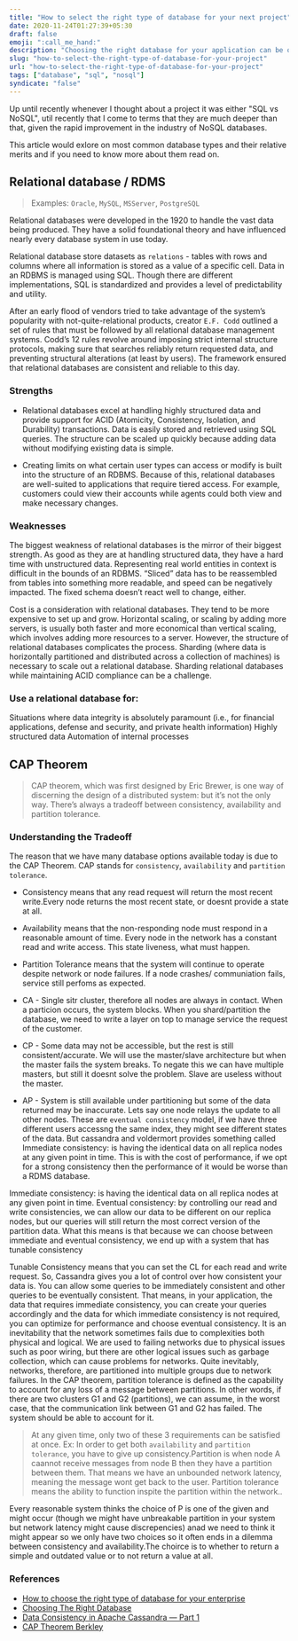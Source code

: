 ```yaml
---
title: "How to select the right type of database for your next project"
date: 2020-11-24T01:27:39+05:30
draft: false
emoji: ":call_me_hand:"
description: "Choosing the right database for your application can be overwhelming. This article will guide you on what types of databases are prevalent today and which of them are a right choice for your project"
slug: "how-to-select-the-right-type-of-database-for-your-project"
url: "how-to-select-the-right-type-of-database-for-your-project"
tags: ["database", "sql", "nosql"]
syndicate: "false"
---
```

 
Up until recently whenever I thought about a project it was either "SQL vs NoSQL", util recently that I come to terms that they are much deeper than that, given the rapid improvement in the industry of NoSQL databases.
 
This article would exlore on most common database types and their relative merits and if you need to know more about them read on.
 
## Relational database / RDMS
 
> Examples: `Oracle`, `MySQL`, `MSServer`, `PostgreSQL`
 
Relational databases were developed in the 1920 to handle the vast data being produced. They have a solid foundational theory and have influenced nearly every database system in use today.
 
Relational database store datasets as `relations` - tables with rows and columns where all information is stored as a value of a specific cell. Data in an RDBMS is managed using SQL. Though there are different implementations, SQL is standardized and provides a level of predictability and utility.
 
After an early flood of vendors tried to take advantage of the system’s popularity with not-quite-relational products, creator `E.F. Codd` outlined a set of rules that must be followed by all relational database management systems. Codd’s 12 rules revolve around imposing strict internal structure protocols, making sure that searches reliably return requested data, and preventing structural alterations (at least by users). The framework ensured that relational databases are consistent and reliable to this day.
 
### Strengths
 
- Relational databases excel at handling highly structured data and provide support for ACID (Atomicity, Consistency, Isolation, and Durability) transactions. Data is easily stored and retrieved using SQL queries. The structure can be scaled up quickly because adding data without modifying existing data is simple.
 
- Creating limits on what certain user types can access or modify is built into the structure of an RDBMS. Because of this, relational databases are well-suited to applications that require tiered access. For example, customers could view their accounts while agents could both view and make necessary changes.
 
### Weaknesses
 
The biggest weakness of relational databases is the mirror of their biggest strength. As good as they are at handling structured data, they have a hard time with unstructured data. Representing real world entities in context is difficult in the bounds of an RDBMS. “Sliced” data has to be reassembled from tables into something more readable, and speed can be negatively impacted. The fixed schema doesn’t react well to change, either.
 
Cost is a consideration with relational databases. They tend to be more expensive to set up and grow. Horizontal scaling, or scaling by adding more servers, is usually both faster and more economical than vertical scaling, which involves adding more resources to a server. However, the structure of relational databases complicates the process. Sharding (where data is horizontally partitioned and distributed across a collection of machines) is necessary to scale out a relational database. Sharding relational databases while maintaining ACID compliance can be a challenge.
 
### Use a relational database for:
 
Situations where data integrity is absolutely paramount (i.e., for financial applications, defense and security, and private health information)
Highly structured data
Automation of internal processes
 
## CAP Theorem
 
> CAP theorem, which was first designed by Eric Brewer, is one way of discerning the design of a distributed system: but it’s not the only way. There’s always a tradeoff between consistency, availability and partition tolerance.
 
### Understanding the Tradeoff
 
The reason that we have many database options available today is due to the CAP Theorem. CAP stands for `consistency`, `availability` and `partition tolerance`.
 
- Consistency means that any read request will return the most recent write.Every node returns the most recent state, or doesnt provide a state at all.
 
- Availability means that the non-responding node must respond in a reasonable amount of time. Every node in the network has a constant read and write access. This state liveness, what must happen.
- Partition Tolerance means that the system will continue to operate despite network or node failures. If a node crashes/ communiation fails, service still perfoms as expected.
 
- CA - Single sitr cluster, therefore all nodes are always in contact. When a particion occurs, the system blocks. When you shard/partition the database, we need to write a layer on top to manage service the request of the customer.
- CP - Some data may not be accessible, but the rest is still consistent/accurate. We will use the master/slave architecture but when the master fails the system breaks. To negate this we can have multiple masters, but still it doesnt solve the problem. Slave are useless without the master.
- AP - System is still available under partitioning but some of the data returned may be inaccurate. Lets say one node relays the update to all other nodes. These are `eventual consistency` model, if we have three different users accessng the same index, they might see different states of the data. But cassandra and voldermort provides something called Immediate consistency: is having the identical data on all replica nodes at any given point in time. This is with the cost of performance, if we opt for a strong consistency then the performance of it would be worse than a RDMS database.
 
Immediate consistency: is having the identical data on all replica nodes at any given point in time.
Eventual consistency: by controlling our read and write consistencies, we can allow our data to be different on our replica nodes, but our queries will still return the most correct version of the partition data.
What this means is that because we can choose between immediate and eventual consistency, we end up with a system that has tunable consistency
 
Tunable Consistency means that you can set the CL for each read and write request. So, Cassandra gives you a lot of control over how consistent your data is. You can allow some queries to be immediately consistent and other queries to be eventually consistent. That means, in your application, the data that requires immediate consistency, you can create your queries accordingly and the data for which immediate consistency is not required, you can optimize for performance and choose eventual consistency. It is an inevitability that the network sometimes fails due to complexities both physical and logical. We are used to failing networks due to physical issues such as poor wiring, but there are other logical issues such as garbage collection, which can cause problems for networks. Quite inevitably, networks, therefore, are partitioned into multiple groups due to network failures. In the CAP theorem, partition tolerance is defined as the capability to account for any loss of a message between partitions. In other words, if there are two clusters G1 and G2 (partitions), we can assume, in the worst case, that the communication link between G1 and G2 has failed. The system should be able to account for it.
 
> At any given time, only two of these 3 requirements can be satisfied at once. Ex: In order to get both `availability` and `partition tolerance`, you have to give up consistency.Partition is when node A caannot receive messages from node B then they have a partition between them. That means we have an unbounded network latency, meaning the message wont get back to the user. Partition tolerance means the ability to function inspite the partition within the network..
 
Every reasonable system thinks the choice of P is one of the given and might occur (though we might have unbreakable partition in your system but network latency might cause discrepencies) anad we need to think it might appear so we only have two choices so it often ends in a dilemma between consistency and availability.The choirce is to whether to return a simple and outdated value or to not return a value at all.
 
 
### References
 
- [How to choose the right type of database for your enterprise](https://www.infoworld.com/article/3268871/how-to-choose-the-right-type-of-database-for-your-enterprise.html)
- [Choosing The Right Database](https://towardsdatascience.com/choosing-the-right-database-c45cd3a28f77)
- [Data Consistency in Apache Cassandra — Part 1](https://medium.com/dugglabs/data-consistency-in-apache-cassandra-part-1-7aee6b472fb4#:~:text=Eventual%20Consistency,any%20given%20point%20in%20time.)
- [CAP Theorem Berkley](https://www.youtube.com/watch?v=K12oQCzjPxE)
